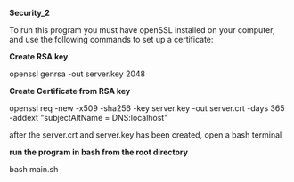 **Security_2**

To run this program you must have openSSL installed on your computer, and use the following commands to set up a certificate:

**Create RSA key**

openssl genrsa -out server.key 2048

**Create Certificate from RSA key**

openssl req -new -x509 -sha256 -key server.key -out server.crt -days 365 -addext "subjectAltName = DNS:localhost"

after the server.crt and server.key has been created, open a bash terminal

**run the program in bash from the root directory**

bash main.sh

